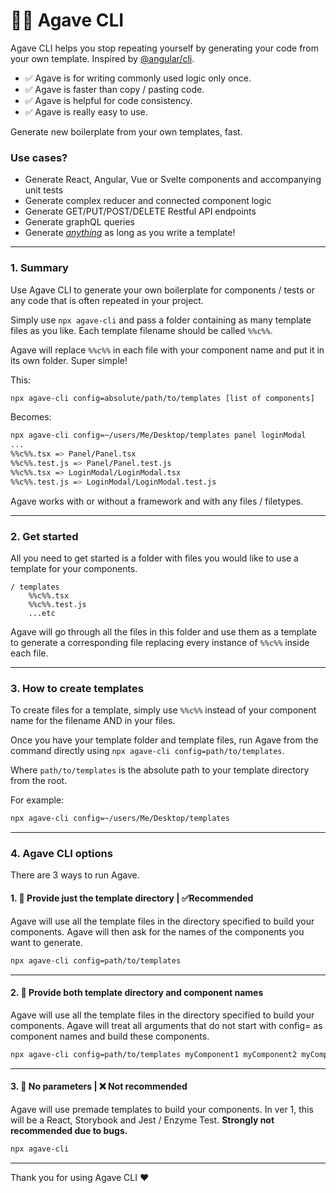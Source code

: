 # :honey_pot::herb: Agave CLI
Agave CLI helps you stop repeating yourself by generating your code from your own template. Inspired by [@angular/cli](https://cli.angular.io/).

+ :white_check_mark: Agave is for writing commonly used logic only once. 
+ :white_check_mark: Agave is faster than copy / pasting code.
+ :white_check_mark: Agave is helpful for code consistency.
+ :white_check_mark: Agave is really easy to use.

Generate new boilerplate from your own templates, fast.

### Use cases?
+ Generate React, Angular, Vue or Svelte components and accompanying unit tests
+ Generate complex reducer and connected component logic
+ Generate GET/PUT/POST/DELETE Restful API endpoints
+ Generate graphQL queries
+ Generate <u>*anything*</u> as long as you write a template!

---
### 1. Summary
Use Agave CLI to generate your own boilerplate for components / tests or any code that is often repeated in your project. 

Simply use `npx agave-cli` and pass a folder containing as many template files as you like. Each template filename should be called `%%c%%`. 

Agave will replace `%%c%%` in each file with your component name and put it in its own folder. Super simple!

This:
```bash
npx agave-cli config=absolute/path/to/templates [list of components]
```
Becomes:
```bash
npx agave-cli config=~/users/Me/Desktop/templates panel loginModal 
...
%%c%%.tsx => Panel/Panel.tsx
%%c%%.test.js => Panel/Panel.test.js
%%c%%.tsx => LoginModal/LoginModal.tsx
%%c%%.test.js => LoginModal/LoginModal.test.js
```
Agave works with or without a framework and with any files / filetypes. 

---
### 2. Get started
All you need to get started is a folder with files you would like to use a template for your components. 

```
/ templates
    %%c%%.tsx
    %%c%%.test.js
    ...etc
```

Agave will go through all the files in this folder and use them as a template to generate a corresponding file replacing every instance of `%%c%%` inside each file. 

---

### 3. How to create templates

To create files for a template, simply use `%%c%%` instead of your component name for the filename AND in your files. 

Once you have your template folder and template files, run Agave from the command directly using `npx agave-cli config=path/to/templates`. 

Where `path/to/templates` is the absolute path to your template directory from the root.

For example:
```bash
npx agave-cli config=~/users/Me/Desktop/templates
```
---

### 4. Agave CLI options

There are 3 ways to run Agave.

#### 1. :herb: Provide just the template directory | :white_check_mark:Recommended 
Agave will use all the template files in the directory specified to build your components. Agave will then ask for the names of the components you want to generate.
```bash
npx agave-cli config=path/to/templates
```
---

#### 2. :herb: Provide both template directory and component names
Agave will use all the template files in the directory specified to build your components. Agave will treat all arguments that do not start with config= as component names and build these components. 
```bash
npx agave-cli config=path/to/templates myComponent1 myComponent2 myComponentN
```
---

#### 3. :bug: No parameters | :x: Not recommended
Agave will use premade templates to build your components. In ver 1, this will be a React, Storybook and Jest / Enzyme Test. **Strongly not recommended due to bugs.**

```bash
npx agave-cli
```


---

Thank you for using Agave CLI :heart: